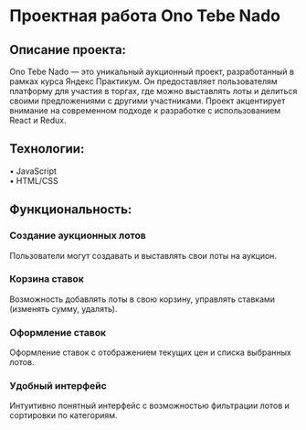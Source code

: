 <h1>Проектная работа Ono Tebe Nado</h1>

<h2>Описание проекта:</h2>  

Ono Tebe Nado — это уникальный аукционный проект, разработанный в рамках курса Яндекс Практикум. Он предоставляет пользователям платформу для участия в торгах, где можно выставлять лоты и делиться своими предложениями с другими участниками. Проект акцентирует внимание на современном подходе к разработке с использованием React и Redux.

<h2>Технологии:</h2>  
  
• JavaScript  
• HTML/CSS   

<h2>Функциональность:</h2>  

<h3>Создание аукционных лотов</h3>  
Пользователи могут создавать и выставлять свои лоты на аукцион.  

<h3>Корзина ставок</h3>  
Возможность добавлять лоты в свою корзину, управлять ставками (изменять сумму, удалять).  

<h3>Оформление ставок</h3>  
Оформление ставок с отображением текущих цен и списка выбранных лотов.  

<h3>Удобный интерфейс</h3>  
Интуитивно понятный интерфейс с возможностью фильтрации лотов и сортировки по категориям.
